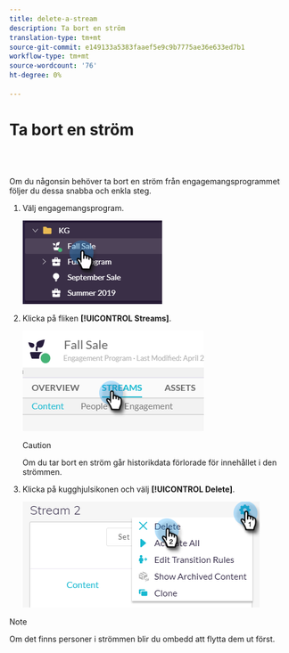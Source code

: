 ```yaml
---
title: delete-a-stream
description: Ta bort en ström
translation-type: tm+mt
source-git-commit: e149133a5383faaef5e9c9b7775ae36e633ed7b1
workflow-type: tm+mt
source-wordcount: '76'
ht-degree: 0%

---
```



# Ta bort en ström

<br> 

Om du någonsin behöver ta bort en ström från engagemangsprogrammet följer du dessa snabba och enkla steg.

1. Välj engagemangsprogram.

   ![Bild ett](/help/sky/assets/engagement-programs/delete-a-stream/delete-a-stream-1.png)

1. Klicka på fliken **[!UICONTROL Streams]**.

   ![Bild två](/help/sky/assets/engagement-programs/delete-a-stream/delete-a-stream-2.png)

   >[!CAUTION]
   >
   >Om du tar bort en ström går historikdata förlorade för
   >innehållet i den strömmen.

1. Klicka på kugghjulsikonen och välj **[!UICONTROL Delete]**.

   ![Bild tre](/help/sky/assets/engagement-programs/delete-a-stream/delete-a-stream-3.png)

>[!NOTE]
>
>Om det finns personer i strömmen blir du ombedd att flytta dem
>ut först.
